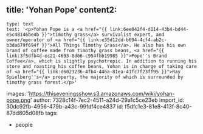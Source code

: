 title: 'Yohan Pope'
content2:
  -
    type: text
    text: '<p>Yohan Pope is a <a href="{{ link:6ee042f4-d114-43b4-bd44-e5c48146be4b }}">timothy grass</a> survivalist expert, and owner/operator of <a href="{{ link:e35d12dd-b694-4cf4-ab2c-b3da679f694f }}">All Things Timothy Grass</a>. He also has his own brand of coffee made from timothy grass beans, <a href="{{ link:3f5dfb4d-ec21-4693-8d66-c954fbb19985 }}">Pope''s Brand Coffee</a>, which is slightly psychotropic. In addition to running his store and roasting his coffee beans, Yohan is in charge of taking care of <a href="{{ link:d6023236-4fb4-446a-81ea-41fc7f23ff95 }}">Ray Spielberg''s</a> property, the majority of which is surrounded by timothy grass forest.</p>'
images: 'https://thiseveningsshow.s3.amazonaws.com/wiki/yohan-pope.png'
author: 7328c14f-7ec2-4511-a24d-29a1c5ce23eb
import_id: 30dc92fb-4956-479b-a43c-99fdf4ce4837
id: f5dfc1e3-81e8-413f-8c40-87dd805d08fb
tags:
  - people
